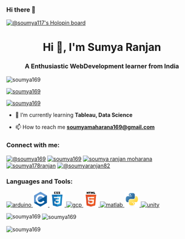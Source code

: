 ### Hi there 👋

<!--
**Soumya169/Soumya169** is a ✨ _special_ ✨ repository because its `README.md` (this file) appears on your GitHub profile.

Here are some ideas to get you started:

- 🔭 I’m currently working on ...
- 🌱 I’m currently learning ...
- 👯 I’m looking to collaborate on ...
- 🤔 I’m looking for help with ...
- 💬 Ask me about ...
- 📫 How to reach me: ...
- 😄 Pronouns: ...
- ⚡ Fun fact: ...
-->
[![@soumya117's Holopin board](https://holopin.me/soumya117)](https://holopin.io/@soumya117)
<h1 align="center">Hi 👋, I'm Sumya Ranjan</h1>
<h3 align="center">A Enthusiastic WebDevelopment learner from India</h3>

<p align="left"> <img src="https://komarev.com/ghpvc/?username=soumya169&label=Profile%20views&color=0e75b6&style=flat" alt="soumya169" /> </p>

<p align="left"> <a href="https://github.com/ryo-ma/github-profile-trophy"><img src="https://github-profile-trophy.vercel.app/?username=soumya169" alt="soumya169" /></a> </p>

<p align="left"> <a href="https://twitter.com/soumya169" target="blank"><img src="https://img.shields.io/twitter/follow/soumya169?logo=twitter&style=for-the-badge" alt="soumya169" /></a> </p>

- 🌱 I’m currently learning **Tableau, Data Science**

- 📫 How to reach me **soumyamaharana169@gmail.com**

<h3 align="left">Connect with me:</h3>
<p align="left">
<a href="https://dev.to/@soumya169" target="blank"><img align="center" src="https://raw.githubusercontent.com/rahuldkjain/github-profile-readme-generator/master/src/images/icons/Social/devto.svg" alt="@soumya169" height="30" width="40" /></a>
<a href="https://twitter.com/soumya169" target="blank"><img align="center" src="https://raw.githubusercontent.com/rahuldkjain/github-profile-readme-generator/master/src/images/icons/Social/twitter.svg" alt="soumya169" height="30" width="40" /></a>
<a href="https://fb.com/soumya ranjan moharana" target="blank"><img align="center" src="https://raw.githubusercontent.com/rahuldkjain/github-profile-readme-generator/master/src/images/icons/Social/facebook.svg" alt="soumya ranjan moharana" height="30" width="40" /></a>
<a href="https://instagram.com/soumya178ranjan" target="blank"><img align="center" src="https://raw.githubusercontent.com/rahuldkjain/github-profile-readme-generator/master/src/images/icons/Social/instagram.svg" alt="soumya178ranjan" height="30" width="40" /></a>
<a href="https://www.hackerrank.com/@soumyaranjan82" target="blank"><img align="center" src="https://raw.githubusercontent.com/rahuldkjain/github-profile-readme-generator/master/src/images/icons/Social/hackerrank.svg" alt="@soumyaranjan82" height="30" width="40" /></a>
</p>

<h3 align="left">Languages and Tools:</h3>
<p align="left"> <a href="https://www.arduino.cc/" target="_blank" rel="noreferrer"> <img src="https://cdn.worldvectorlogo.com/logos/arduino-1.svg" alt="arduino" width="40" height="40"/> </a> <a href="https://www.cprogramming.com/" target="_blank" rel="noreferrer"> <img src="https://raw.githubusercontent.com/devicons/devicon/master/icons/c/c-original.svg" alt="c" width="40" height="40"/> </a> <a href="https://www.w3schools.com/css/" target="_blank" rel="noreferrer"> <img src="https://raw.githubusercontent.com/devicons/devicon/master/icons/css3/css3-original-wordmark.svg" alt="css3" width="40" height="40"/> </a> <a href="https://cloud.google.com" target="_blank" rel="noreferrer"> <img src="https://www.vectorlogo.zone/logos/google_cloud/google_cloud-icon.svg" alt="gcp" width="40" height="40"/> </a> <a href="https://www.w3.org/html/" target="_blank" rel="noreferrer"> <img src="https://raw.githubusercontent.com/devicons/devicon/master/icons/html5/html5-original-wordmark.svg" alt="html5" width="40" height="40"/> </a> <a href="https://www.mathworks.com/" target="_blank" rel="noreferrer"> <img src="https://upload.wikimedia.org/wikipedia/commons/2/21/Matlab_Logo.png" alt="matlab" width="40" height="40"/> </a> <a href="https://www.python.org" target="_blank" rel="noreferrer"> <img src="https://raw.githubusercontent.com/devicons/devicon/master/icons/python/python-original.svg" alt="python" width="40" height="40"/> </a> <a href="https://unity.com/" target="_blank" rel="noreferrer"> <img src="https://www.vectorlogo.zone/logos/unity3d/unity3d-icon.svg" alt="unity" width="40" height="40"/> </a> </p>

<p><img align="left" src="https://github-readme-stats.vercel.app/api/top-langs?username=soumya169&show_icons=true&locale=en&layout=compact" alt="soumya169" /></p>

<p>&nbsp;<img align="center" src="https://github-readme-stats.vercel.app/api?username=soumya169&show_icons=true&locale=en" alt="soumya169" /></p>

<p><img align="center" src="https://github-readme-streak-stats.herokuapp.com/?user=soumya169&" alt="soumya169" /></p>
